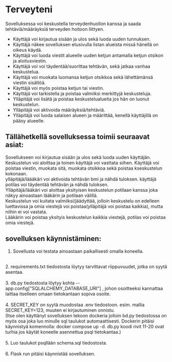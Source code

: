 # Terveyteni

Sovelluksessa voi keskustella terveydenhuollon kanssa ja saada tehtäviä/määräyksiä terveyden hoitoon liittyen.

- Käyttäjä voi kirjautua sisään ja ulos sekä luoda uuden tunnuksen. 
- Käyttäjä näkee sovelluksen etusivulla listan alueista missä hänellä on oikeus käydä.
- Käyttäjä voi luoda viestit alueelle uuden ketjun antamalla ketjun otsikon ja aloitusviestin.
- Käyttäjä voi voi täydentää/suorittaa tehtävän, sekä jatkaa vanhaa keskustelua.
- Käyttäjä voi muokata luomansa ketjun otsikkoa sekä lähettämänsä viestin sisältöä.
- Käyttäjä voi myös poistaa ketjun tai viestin.
- Käyttäjä voi tarkistella ja poistaa valmiiksi merkittyjä keskusteluja.
- Ylläpitäjä voi lisätä ja poistaa keskustelualueita jos hän on luonut keskustelun.
- Ylläpitäjä voi aktivoida määräyksiä/tehtäviä.
- Ylläpitäjä voi luoda salaisen alueen ja määrittää, kenellä käyttäjillä on pääsy alueelle.

## Tällähetkellä sovelluksessa toimii seuraavat asiat:
Sovellukseen voi kirjautua sisään ja ulos sekä luoda uuden käyttäjän. <br>
Keskustelun voi aloittaa ja toinen käyttäjä voi vasttata siihen. Käyttäjä voi poistaa viestin, muokata sitä, muokata otsikkoa sekä poistaa kseskustelun kokonaan.<br>
ylläpitäjä/läääkäri voi aktivoida tehtävän bmi ja nähdä tuloksen. käyttäjä potilas voi täydentää tehtävän ja nähdä tuloksen. <br>
Ylläpitäjä/lääkäri voi aloittaa yksityisen keskustelun potilaan kanssa joka näkyy ainoastaan lääkärin ja potilaan välillä.<br>
Keskustelun voi kuitata valmiiksi/jäädyttää, jolloin keskustelu on edelleen luettavissa ja omia viestejä voi poistaa(ylläpitäjä voi poistaa kaikkia), mutta niihin ei voi vastata.<br>
Lääkärin voi poistaa yksityis keskustelun kaikkia viestejä, potilas voi poistaa omia viestejä.

## sovelluksen käynnistäminen:
1. Sovellusta voi testata ainoastaan paikallisesti omalla koneella.<br>
<br>
2. requirements.txt tiedostosta löytyy tarvittavat riippuvuudet, jotka on syytä asentaa.<br>
<br>
3. db.py tiedostosta löytyy kohta -- app.config["SQLALCHEMY_DATABASE_URI"] , johon osoitteeksi kannattaa laittaa itselleen omaan tietokantaan sopiva osoite.<br>
<br>
4. SECRET_KEY on syytä muodostaa .env tiedostoon. esim. mallia SECRET_KEY=123, muuten ei kirjautuminen onnistu.<br>
   (Itse olen käyttänyt sovelluksen tekoon dockeria jolloin bd.py tiedostossa on myös osa joka luo minulle sql taulukot automaattisesti. Dockerin pitäisi käynnistyä komennolla: docker compose up -d.
db.py koodi rivit 11-20 ovat turhia jos käytät koneelle asennettua psql tietokantaa.)<br>
<br>
5. Luo taulukot psqllään schema.sql tiedostosta.<br>
<br>
6. Flask run pitäisi käynnistää sovelluksen.<br>

